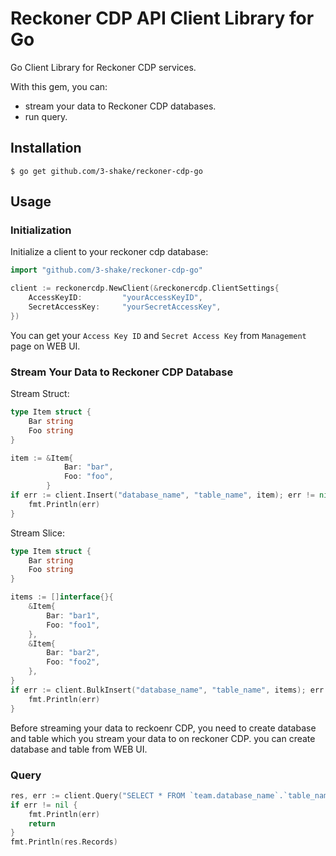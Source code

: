 # Reckoner CDP API Client Library for Go

Go Client Library for Reckoner CDP services.

With this gem, you can:
* stream your data to Reckoner CDP databases.
* run query.

## Installation

    $ go get github.com/3-shake/reckoner-cdp-go

## Usage

### Initialization

Initialize a client to your reckoner cdp database:

```go
import "github.com/3-shake/reckoner-cdp-go"

client := reckonercdp.NewClient(&reckonercdp.ClientSettings{
	AccessKeyID:         "yourAccessKeyID",
	SecretAccessKey:     "yourSecretAccessKey",
})
```

You can get your `Access Key ID` and `Secret Access Key` from
`Management` page on WEB UI.

### Stream Your Data to Reckoner CDP Database

Stream Struct:

```go
type Item struct {
	Bar string
	Foo string
}

item := &Item{
		    Bar: "bar",
		    Foo: "foo",
	    }
if err := client.Insert("database_name", "table_name", item); err != nil {
	fmt.Println(err)
}
```

Stream Slice:

```go
type Item struct {
	Bar string
	Foo string
}

items := []interface{}{
	&Item{
		Bar: "bar1",
		Foo: "foo1",
	},
	&Item{
		Bar: "bar2",
		Foo: "foo2",
	},
}
if err := client.BulkInsert("database_name", "table_name", items); err != nil {
	fmt.Println(err)
}
```

Before streaming your data to reckoenr CDP, you need to create database and table which
you stream your data to on reckoner CDP. you can create database and table from WEB UI.

### Query

```go
res, err := client.Query("SELECT * FROM `team.database_name`.`table_name` LIMIT 1")
if err != nil {
	fmt.Println(err)
	return
}
fmt.Println(res.Records)
```
